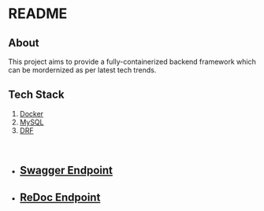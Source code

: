 # README

## About
This project aims to provide a fully-containerized backend framework which can be mordernized as per latest tech trends.

## Tech Stack

1. [Docker](https://www.docker.com/)
2. [MySQL](https://www.mysql.com/)
3. [DRF](https://www.django-rest-framework.org/)

<br>

- ## [Swagger Endpoint](http://164.52.212.140:8000/pm-mysql/v1/schema/doc/)
- ## [ReDoc Endpoint](http://164.52.212.140:8000/pm-mysql/v1/schema/redoc/)


